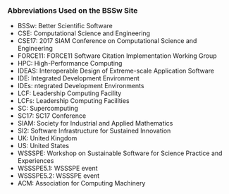 ### Abbreviations Used on the BSSw Site


- BSSw: Better Scientific Software
- CSE: Computational Science and Engineering
- CSE17: 2017 SIAM Conference on Computational Science and Engineering
- FORCE11: FORCE11 Software Citation Implementation Working Group
- HPC: High-Performance Computing
- IDEAS: Interoperable Design of Extreme-scale Application Software
- IDE: Integrated Development Environment
- IDEs: ntegrated Development Environments
- LCF: Leadership Computing Facility
- LCFs: Leadership Computing Facilities
- SC: Supercomputing
- SC17: SC17 Conference
- SIAM: Society for Industrial and Applied Mathematics
- SI2: Software Infrastructure for Sustained Innovation
- UK: United Kingdom
- US: United States
- WSSSPE: Workshop on Sustainable Software for Science Practice and Experiences
- WSSSPE5.1: WSSSPE event
- WSSSPE5.2: WSSSPE event
- ACM: Association for Computing Machinery

<!--
Publish: no
--!>
